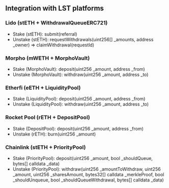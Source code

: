 ## Integration with LST platforms

### Lido (stETH + WithdrawalQueueERC721)

- Stake (stETH): submit(referral)
- Unstake (stETH): requestWithdrawals(uint256[] \_amounts, address \_owner) => claimWithdrawal(requestId)

### Morpho (mWETH + MorphoVault)

- Stake (MorphoVault): deposit(uint256 \_amount, address \_from)
- Unstake (MorphoVault): withdraw(uint256 \_amount, address \_to)

### Etherfi (eETH + LiquidityPool)

- Stake (LiquidityPool): deposit(uint256 \_amount, address \_from)
- Unstake (LiquidityPool): withdraw(uint256 \_amount, address \_to)

### Rocket Pool (rETH + DepositPool)

- Stake (DepositPool): deposit(uint256 \_amount, address \_from)
- Unstake (rETH): burn(uint256 \_amount)

### Chainlink (stETH + PriorityPool)

- Stake (PriorityPool): deposit(uint256 \_amount, bool \_shouldQueue, bytes[] calldata \_data)
- Unstake (PriorityPool): withdraw(uint256 \_amountToWithdraw, uint256 \_amount, uint256 \_sharesAmount, bytes32[] calldata \_merkleProof, bool \_shouldUnqueue, bool \_shouldQueueWithdrawal, bytes[] calldata \_data)
